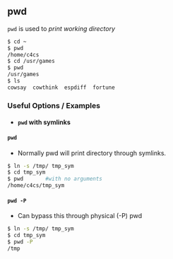 ---
---

pwd
--

`pwd` is used to _print working directory_


~~~ bash
$ cd ~
$ pwd
/home/c4cs
$ cd /usr/games
$ pwd
/usr/games
$ ls
cowsay  cowthink  espdiff  fortune
~~~

<!--more-->


### Useful Options / Examples

- #### `pwd` with symlinks

#### `pwd`
* Normally pwd will print directory through symlinks.

~~~ bash
$ ln -s /tmp/ tmp_sym
$ cd tmp_sym
$ pwd       #with no arguments
/home/c4cs/tmp_sym
~~~

#### `pwd -P`
*  Can bypass this through physical (-P) pwd

~~~ bash
$ ln -s /tmp/ tmp_sym
$ cd tmp_sym
$ pwd -P
/tmp
~~~

